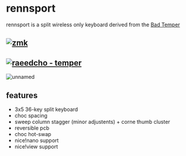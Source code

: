 # rennsport

rennsport is a split wireless only keyboard derived from the [Bad Temper]([https://github.com/raeedcho/temper](https://github.com/essFitt/Bad-Temper)) 

## [![zmk](https://img.shields.io/badge/zmk-black?logo=github&logoColor=white)](https://github.com/chase-hunter/zmk) 
## [![raeedcho - temper](https://img.shields.io/badge/raeedcho-temper-black)](https://github.com/raeedcho/temperhttps://)


![unnamed](https://github.com/chase-hunter/dance/assets/122387925/8a4e8a69-d728-4cf6-967b-67bfff42eb11)


## features

- 3x5 36-key split keyboard
- choc spacing
- sweep column stagger (minor adjustents) + corne thumb cluster
- reversible pcb
- choc hot-swap
- nice!nano support
- nice!view support





